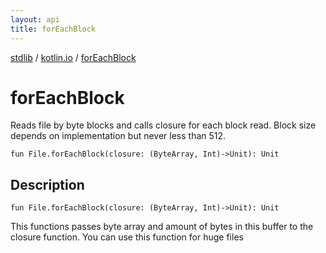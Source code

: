 ```yaml
---
layout: api
title: forEachBlock
---
```

[stdlib](../index.html) / [kotlin.io](index.html) / [forEachBlock](forEachBlock.html)

# forEachBlock
Reads file by byte blocks and calls closure for each block read. Block size depends on implementation but never less than 512.
```
fun File.forEachBlock(closure: (ByteArray, Int)->Unit): Unit
```
## Description
```
fun File.forEachBlock(closure: (ByteArray, Int)->Unit): Unit
```
This functions passes byte array and amount of bytes in this buffer to the closure function.
You can use this function for huge files

